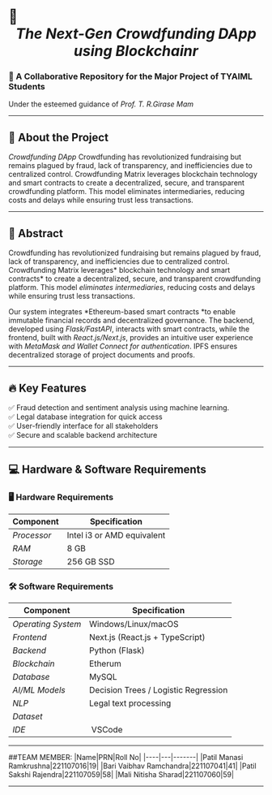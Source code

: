 




# 🚀 *<div align="center">The Next-Gen Crowdfunding DApp using Blockchainr</div>* 

### 📌 A Collaborative Repository for the Major Project of TYAIML Students  
Under the esteemed guidance of *Prof. T. R.Girase Mam*  

---

## 📜 About the Project  
*Crowdfunding DApp* Crowdfunding has revolutionized fundraising but remains plagued by fraud, lack of transparency, and inefficiencies due to centralized control. 
Crowdfunding Matrix leverages blockchain technology and smart contracts to create a decentralized, secure, and transparent crowdfunding platform. 
This model eliminates intermediaries, reducing costs and delays while ensuring trust less transactions.


---

## 📄 Abstract  
Crowdfunding has revolutionized fundraising but remains plagued by fraud, lack of transparency, and inefficiencies due to centralized control. 
Crowdfunding Matrix leverages* blockchain technology and smart contracts* to create a decentralized, secure, and transparent crowdfunding platform. 
This model *eliminates intermediaries*, reducing costs and delays while ensuring trust less transactions.

Our system integrates *Ethereum-based smart contracts *to enable immutable financial records and decentralized governance.
The backend, developed using *Flask/FastAPI*, interacts with smart contracts, while the frontend, built with *React.js/Next.js*, provides an intuitive user experience with *MetaMask and Wallet Connect for authentication*.
IPFS ensures decentralized storage of project documents and proofs.

---

## 🔥 Key Features  
✅ Fraud detection and sentiment analysis using machine learning.  
✅ Legal database integration for quick access   
✅ User-friendly interface for all stakeholders  
✅ Secure and scalable backend architecture  

---
## 💻 Hardware & Software Requirements  

### 🖥 Hardware Requirements  
| Component | Specification |
|-----------|--------------|
| *Processor* | Intel i3 or AMD equivalent |
| *RAM* | 8 GB |
| *Storage* | 256 GB SSD |

### 🛠 Software Requirements  
| Component | Specification |
|-----------|--------------|
| *Operating System* | Windows/Linux/macOS |
| *Frontend* | Next.js (React.js + TypeScript) |
| *Backend* | Python (Flask) |
| *Blockchain*  | Etherum|
| *Database* | MySQL |
| *AI/ML Models* | Decision Trees / Logistic Regression |
| *NLP* | Legal text processing |
| *Dataset* |  |
| *IDE* | VSCode |

---

##TEAM MEMBER:
|Name|PRN|Roll No|
|----|---|-------|
|Patil Manasi Ramkrushna|221107016|19| 
|Bari Vaibhav Ramchandra|221107041|41|
|Patil Sakshi Rajendra|221107059|58| 
|Mali Nitisha Sharad|221107060|59|

---
